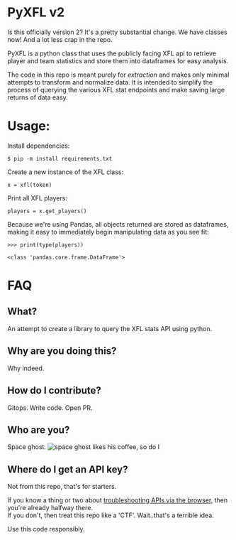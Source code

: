 # PyXFL v2

Is this officially version 2? It's a pretty substantial change. We have classes now! And a lot less crap in the repo. 

PyXFL is a python class that uses the publicly facing XFL api to retrieve player and team statistics and store them into dataframes for easy analysis. 

The code in this repo is meant purely for *extraction* and makes only minimal attempts to transform and normalize data. It is intended to simplify the process of querying the various XFL stat endpoints and make saving large returns of data easy. 


# Usage:

Install dependencies:

```
$ pip -m install requirements.txt
```

Create a new instance of the XFL class:

```
x = xfl(token)
```

Print all XFL players:

```
players = x.get_players()
```

Because we're using Pandas, all objects returned are stored as dataframes, making it easy to immediately begin manipulating data as you see fit:

```
>>> print(type(players))

<class 'pandas.core.frame.DataFrame'>
```

# FAQ

## What?

An attempt to create a library to query the XFL stats API using python. 

## Why are you doing this?

Why indeed.

## How do I contribute?

Gitops. Write code. Open PR. 

## Who are you?

Space ghost.
![space ghost likes his coffee, so do I](https://pbs.twimg.com/media/Dj7aIfxXcAIKnHs.jpg:large)

## Where do I get an API key?

Not from this repo, that's for starters.

If you know a thing or two about [troubleshooting APIs via the browser](https://firefox-source-docs.mozilla.org/devtools-user/network_monitor/request_details/index.html), then you're already halfway there.    
If you don't, then treat this repo like a 'CTF'. Wait..that's a terrible idea.

Use this code responsibly.
